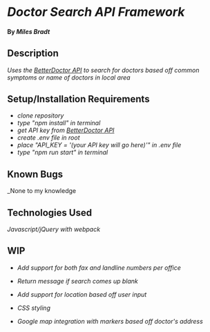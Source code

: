 # _Doctor Search API Framework_

#### By _**Miles Bradt**_

## Description

_Uses the [BetterDoctor API](https://developer.betterdoctor.com/) to search for doctors based off common symptoms or name of doctors in local area_

## Setup/Installation Requirements

* _clone repository_
* _type "npm install" in terminal_
* _get API key from [BetterDoctor API](https://developer.betterdoctor.com/)_
* _create .env file in root_
* _place "API_KEY = '(your API key will go here)'" in .env file_
* _type "npm run start" in terminal_

## Known Bugs

_None to my knowledge

## Technologies Used

_Javascript/jQuery with webpack_

## WIP

* _Add support for both fax and landline numbers per office_

* _Return message if search comes up blank_

* _Add support for location based off user input_

* _CSS styling_

* _Google map integration with markers based off doctor's address_
